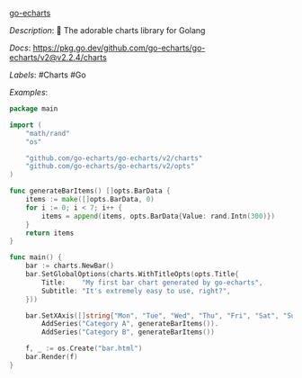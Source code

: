 [go-echarts](https://github.com/go-echarts/go-echarts)

*Description*: 🎨 The adorable charts library for Golang

*Docs*: https://pkg.go.dev/github.com/go-echarts/go-echarts/v2@v2.2.4/charts

*Labels*: #Charts #Go

*Examples*:

```go
package main

import (
	"math/rand"
	"os"

	"github.com/go-echarts/go-echarts/v2/charts"
	"github.com/go-echarts/go-echarts/v2/opts"
)

func generateBarItems() []opts.BarData {
	items := make([]opts.BarData, 0)
	for i := 0; i < 7; i++ {
		items = append(items, opts.BarData{Value: rand.Intn(300)})
	}
	return items
}

func main() {
	bar := charts.NewBar()
	bar.SetGlobalOptions(charts.WithTitleOpts(opts.Title{
		Title:    "My first bar chart generated by go-echarts",
		Subtitle: "It's extremely easy to use, right?",
	}))

	bar.SetXAxis([]string{"Mon", "Tue", "Wed", "Thu", "Fri", "Sat", "Sun"}).
		AddSeries("Category A", generateBarItems()).
		AddSeries("Category B", generateBarItems())

	f, _ := os.Create("bar.html")
	bar.Render(f)
}
```
